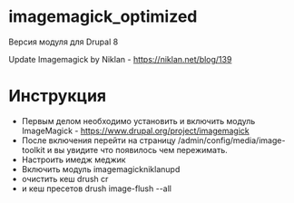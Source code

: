 # imagemagick_optimized

Версия модуля для Drupal 8

Update Imagemagick by Niklan - https://niklan.net/blog/139

# Инструкция

* Первым делом необходимо установить и включить модуль ImageMagick - https://www.drupal.org/project/imagemagick
*  После включения перейти на страницу /admin/config/media/image-toolkit и вы увидите что появилось чем пережимать.
* Настроить имедж меджик
* Включить модуль imagemagickniklanupd
* очистить кеш drush cr
* и кеш пресетов drush image-flush --all